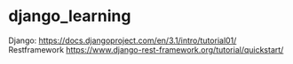 # django_learning
Django:
https://docs.djangoproject.com/en/3.1/intro/tutorial01/
Restframework
https://www.django-rest-framework.org/tutorial/quickstart/
